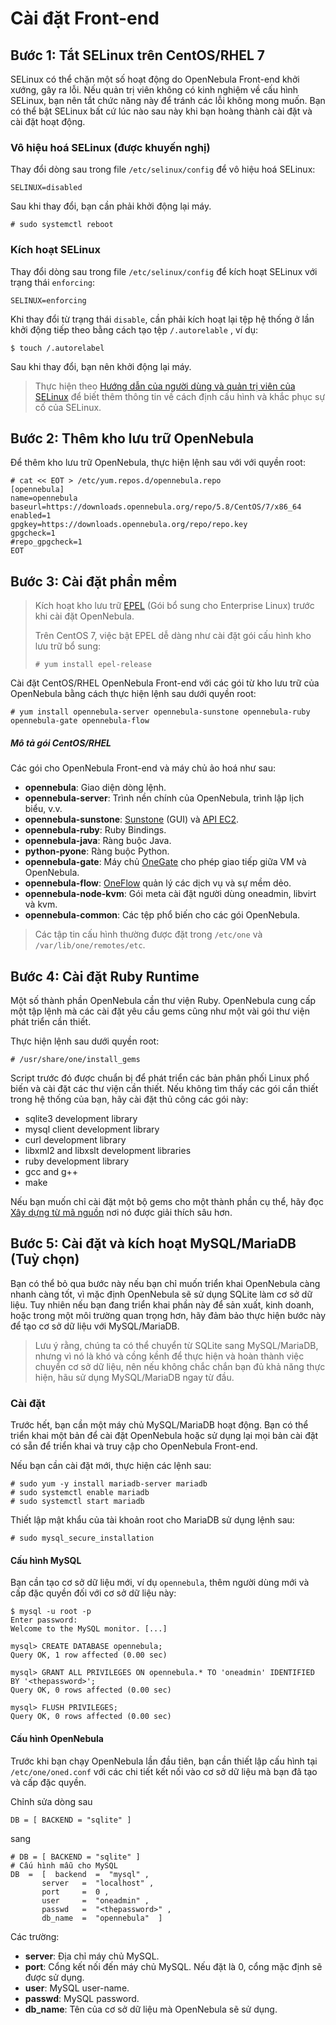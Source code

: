 # Cài đặt Front-end

## Bước 1: Tắt SELinux trên CentOS/RHEL 7

SELinux có thể chặn một số hoạt động do OpenNebula Front-end khởi xướng, gây ra lỗi. 
Nếu quản trị viên không có kinh nghiệm về cấu hình SELinux, bạn nên tắt chức năng này để tránh các lỗi không mong muốn. 
Bạn có thể bật SELinux bất cứ lúc nào sau này khi bạn hoàng thành cài đặt và cài đặt hoạt động.

### Vô hiệu hoá SELinux (được khuyến nghị)

Thay đổi dòng sau trong file `/etc/selinux/config` để vô hiệu hoá SELinux:

```
SELINUX=disabled
```

Sau khi thay đổi, bạn cần phải khởi động lại máy.

```
# sudo systemctl reboot
```

### Kích hoạt SELinux

Thay đổi dòng sau trong file `/etc/selinux/config` để kích hoạt SELinux với trạng thái `enforcing`: 

```
SELINUX=enforcing
```

Khi thay đổi từ trạng thái `disable`, cần phải kích hoạt lại tệp hệ thống ở lần khởi động tiếp theo bằng cách tạo tệp `/.autorelable`
, ví dụ:

```
$ touch /.autorelabel
```

Sau khi thay đổi, bạn nên khởi động lại máy.

> Thực hiện theo [Hướng dẫn của người dùng và quản trị viên của SELinux](https://access.redhat.com/documentation/en-us/red_hat_enterprise_linux/7/html/selinux_users_and_administrators_guide/) để biết thêm thông tin về cách định cấu hình và khắc phục sự
> cố của SELinux.

## Bước 2: Thêm kho lưu trữ OpenNebula

Để thêm kho lưu trữ OpenNebula, thực hiện lệnh sau với với quyền root:

```
# cat << EOT > /etc/yum.repos.d/opennebula.repo
[opennebula]
name=opennebula
baseurl=https://downloads.opennebula.org/repo/5.8/CentOS/7/x86_64
enabled=1
gpgkey=https://downloads.opennebula.org/repo/repo.key
gpgcheck=1
#repo_gpgcheck=1
EOT
```

## Bước 3: Cài đặt phần mềm

> Kích hoạt kho lưu trữ [EPEL](http://fedoraproject.org/wiki/EPEL#How_can_I_use_these_extra_packages.3F) (Gói bổ sung cho Enterprise Linux) trước khi cài đặt OpenNebula.
>
> Trên CentOS 7, việc bật EPEL dễ dàng như cài đặt gói cấu hình kho lưu trữ bổ sung:
>
> ```
> # yum install epel-release
> ```

Cài đặt CentOS/RHEL OpenNebula Front-end với các gói từ kho lưu trữ của OpenNebula bằng cách thực hiện lệnh sau dưới quyền root:

```
# yum install opennebula-server opennebula-sunstone opennebula-ruby opennebula-gate opennebula-flow
```

##### Mô tả gói CentOS/RHEL

Các gói cho OpenNebula Front-end và máy chủ ảo hoá như sau:

* __opennebula__: Giao diện dòng lệnh.
* __opennebula-server__: Trình nền chính của OpenNebula, trình lập lịch biểu, v.v.
* __opennebula-sunstone__: [Sunstone](#) (GUI) và [API EC2](#).
* __opennebula-ruby__: Ruby Bindings.
* __opennebula-java__: Ràng buộc Java.
* __python-pyone__: Ràng buộc Python.
* __opennebula-gate__: Máy chủ [OneGate](#) cho phép giao tiếp giữa VM và OpenNebula.
* __opennebula-flow__: [OneFlow](#) quản lý các dịch vụ và sự mềm dẻo.
* __opennebula-node-kvm__: Gói meta cài đặt người dùng oneadmin, libvirt và kvm.
* __opennebula-common__: Các tệp phổ biến cho các gói OpenNebula.

> Các tập tin cấu hình thường được đặt trong `/etc/one` và `/var/lib/one/remotes/etc`.

## Bước 4: Cài đặt Ruby Runtime

Một số thành phần OpenNebula cần thư viện Ruby. OpenNebula cung cấp một tập lệnh mà các cài đặt yêu cầu gems cũng như
một vài gói thư viện phát triển cần thiết.

Thực hiện lệnh sau dưới quyền root:

```
# /usr/share/one/install_gems
```

Script trước đó được chuẩn bị để phát triển các bản phân phối Linux phổ biến và cài đặt các thư viện cần thiết.
Nếu không tìm thấy các gói cần thiết trong hệ thống của bạn, hãy cài đặt thủ công các gói này:

* sqlite3 development library
* mysql client development library
* curl development library
* libxml2 and libxslt development libraries
* ruby development library
* gcc and g++
* make

Nếu bạn muốn chỉ cài đặt một bộ gems cho một thành phần cụ thể, hãy đọc [Xây dựng từ mã nguồn](http://docs.opennebula.org/5.8/integration/references/compile.html#compile)
nơi nó được giải thích sâu hơn.

## Bước 5: Cài đặt và kích hoạt MySQL/MariaDB (Tuỳ chọn)

Bạn có thể bỏ qua bước này nếu bạn chỉ muốn triển khai OpenNebula càng nhanh càng tốt, vì mặc định OpenNebula sẽ sử dụng SQLite
làm cơ sở dữ liệu. Tuy nhiên nếu bạn đang triển khai phần này để sản xuất, kinh doanh, hoặc trong một môi trường quan trọng hơn, hãy đảm bảo thực hiện bước này để tạo cơ sở dữ liệu với MySQL/MariaDB.

> Lưu ý rằng, chúng ta có thể chuyển từ SQLite sang MySQL/MariaDB, nhưng vì nó là khó và cồng kềnh để thực hiện và hoàn thành việc
> chuyển cơ sở dữ liệu, nên nếu không chắc chắn bạn đủ khả năng thực hiện, hãu sử dụng MySQL/MariaDB ngay từ đầu.

### Cài đặt

Trước hết, bạn cần một máy chủ MySQL/MariaDB hoạt động. Bạn có thể triển khai một bản để cài đặt OpenNebula hoặc sử dụng lại mọi
bản cài đặt có sẵn để triển khai và truy cập cho OpenNebula Front-end.

Nếu bạn cần cài đặt mới, thực hiện các lệnh sau:

```
# sudo yum -y install mariadb-server mariadb
# sudo systemctl enable mariadb
# sudo systemctl start mariadb
```

Thiết lập mật khẩu của tài khoản root cho MariaDB sử dụng lệnh sau:

```
# sudo mysql_secure_installation
```

#### Cấu hình MySQL

Bạn cần tạo cơ sở dữ liệu mới, ví dụ `opennebula`, thêm người dùng mới và cấp đặc quyền đối với cơ sở dữ liệu này:

```
$ mysql -u root -p
Enter password:
Welcome to the MySQL monitor. [...]

mysql> CREATE DATABASE opennebula;
Query OK, 1 row affected (0.00 sec)

mysql> GRANT ALL PRIVILEGES ON opennebula.* TO 'oneadmin' IDENTIFIED BY '<thepassword>';
Query OK, 0 rows affected (0.00 sec)

mysql> FLUSH PRIVILEGES;
Query OK, 0 rows affected (0.00 sec)
```

#### Cấu hình OpenNebula

Trước khi bạn chạy OpenNebula lần đầu tiên, bạn cần thiết lập cấu hình tại `/etc/one/oned.conf` với các chi tiết kết nối vào cơ sở
dữ liệu mà bạn đã tạo và cấp đặc quyền.

Chỉnh sửa dòng sau

```
DB = [ BACKEND = "sqlite" ]
```
sang

```
# DB = [ BACKEND = "sqlite" ]
# Cấu hình mẫu cho MySQL 
DB  =  [  backend  =  "mysql" , 
       server   =  "localhost" , 
       port     =  0 , 
       user     =  "oneadmin" , 
       passwd   =  "<thepassword>" , 
       db_name  =  "opennebula"  ]
```

Các trường:

* __server__: Địa chỉ máy chủ MySQL.
* __port__: Cổng kết nối đến máy chủ MySQL. Nếu đặt là 0, cổng mặc định sẽ được sử dụng.
* __user__: MySQL user-name.
* __passwd__: MySQL password.
* __db_name__: Tên của cơ sở dữ liệu mà OpenNebula sẽ sử dụng.
